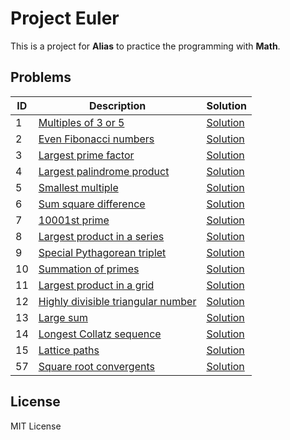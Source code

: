 # Project Euler

This is a project for **Alias** to practice the programming with **Math**.

## Problems

| ID  | Description                                                               | Solution                                |
| --- | ------------------------------------------------------------------------- | --------------------------------------- |
| 1   | [Multiples of 3 or 5](https://projecteuler.net/problem=1)                 | [Solution](solution_1_100/problem1.py)  |
| 2   | [Even Fibonacci numbers](https://projecteuler.net/problem=2)              | [Solution](solution_1_100/problem2.py)  |
| 3   | [Largest prime factor](https://projecteuler.net/problem=3)                | [Solution](solution_1_100/problem3.py)  |
| 4   | [Largest palindrome product](https://projecteuler.net/problem=4)          | [Solution](solution_1_100/problem4.py)  |
| 5   | [Smallest multiple](https://projecteuler.net/problem=5)                   | [Solution](solution_1_100/problem5.py)  |
| 6   | [Sum square difference](https://projecteuler.net/problem=6)               | [Solution](solution_1_100/problem6.py)  |
| 7   | [10001st prime](https://projecteuler.net/problem=7)                       | [Solution](solution_1_100/problem7.py)  |
| 8   | [Largest product in a series](https://projecteuler.net/problem=8)         | [Solution](solution_1_100/problem8.py)  |
| 9   | [Special Pythagorean triplet](https://projecteuler.net/problem=9)         | [Solution](solution_1_100/problem9.py)  |
| 10  | [Summation of primes](https://projecteuler.net/problem=10)                | [Solution](solution_1_100/problem10.py) |
| 11  | [Largest product in a grid](https://projecteuler.net/problem=11)          | [Solution](solution_1_100/problem11.py) |
| 12  | [Highly divisible triangular number](https://projecteuler.net/problem=12) | [Solution](solution_1_100/problem12.py) |
| 13  | [Large sum](https://projecteuler.net/problem=13)                          | [Solution](solution_1_100/problem13.py) |
| 14  | [Longest Collatz sequence](https://projecteuler.net/problem=14)           | [Solution](solution_1_100/problem14.py) |
| 15  | [Lattice paths](https://projecteuler.net/problem=15)                      | [Solution](solution_1_100/problem15.py) |
| 57  | [Square root convergents](https://projecteuler.net/problem=57)            | [Solution](solution_1_100/problem57.py) |

## License

MIT License

